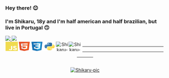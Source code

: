 ### Hey there! 😊
### I'm Shikaru, 18y and I'm half american and half brazilian, but live in Portugal 🙃

<div align="left">
  <a href="https://github.com/Sh1k4ru">
  <img height="180em" src="https://github-readme-stats.vercel.app/api?username=Shikaru&show_icons=true&theme=dark&include_all_commits=true&count_private=true"/>
  <img height="180em" src="https://github-readme-stats.vercel.app/api/top-langs/?username=Sh1k4ru&layout=compact&langs_count=7&theme=dark"/>
</div>
  
  
 <div align="center" style="display: inline_block">
<img align="left" alt="Shikaru-Js" height="30" width="40" src="https://raw.githubusercontent.com/devicons/devicon/master/icons/javascript/javascript-plain.svg">
<img align="left" alt="Shikaru-HTML" height="30" width="40" src="https://raw.githubusercontent.com/devicons/devicon/master/icons/html5/html5-original.svg">
<img align="left" alt="Shikaru-CSS" height="30" width="40" src="https://raw.githubusercontent.com/devicons/devicon/master/icons/css3/css3-original.svg">
<img align="left" alt="Shikaru-Python" height="30" width="40" src="https://raw.githubusercontent.com/devicons/devicon/master/icons/python/python-original.svg">
<img align="left" alt="Shikaru-SQL" height="30" width="40" src="https://cdn.jsdelivr.net/gh/devicons/devicon/icons/mysql/mysql-original.svg" />
<img align="left" alt="Shikaru-Cplusplus" height="30" width="40" src="https://cdn.jsdelivr.net/gh/devicons/devicon/icons/cplusplus/cplusplus-original.svg" />
   ⠀⠀⠀⠀⠀⠀⠀⠀⠀⠀⠀⠀⠀⠀⠀⠀⠀⠀⠀⠀⠀⠀⠀⠀⠀⠀⠀⠀⠀⠀⠀⠀⠀⠀⠀⠀⠀⠀⠀⠀⠀⠀⠀⠀⠀⠀⠀⠀⠀⠀⠀⠀⠀⠀⠀
</div>
 
 ##

<div align="center"> 
<img align="center" alt="Shikary-pic" src="https://media.discordapp.net/attachments/867563746301313024/954030381097685092/ezgif.com-gif-maker_5.gif"/>
  </div>
